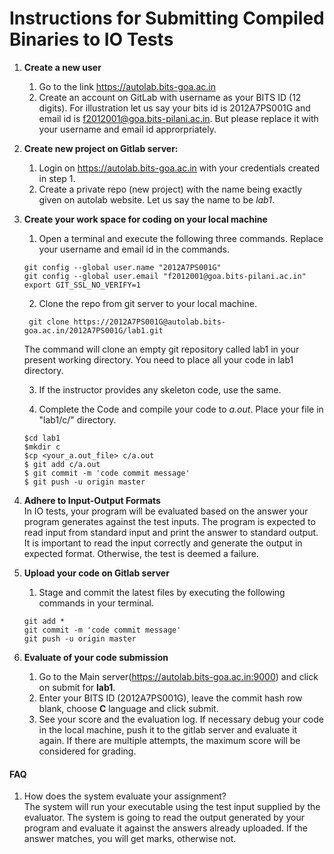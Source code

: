 # Instructions for Submitting Compiled Binaries to IO Tests #  

1. **Create a new user**
    1. Go to the link https://autolab.bits-goa.ac.in
    2. Create an account on GitLab with username as your BITS ID (12 digits). For illustration let us say your bits id is 2012A7PS001G and email id is f2012001@goa.bits-pilani.ac.in. But please replace it with your username and email id approrpriately.  

2. **Create new project on Gitlab server:**
    1. Login on https://autolab.bits-goa.ac.in  with your credentials created in step 1.
    2. Create a private repo (new project) with the name being exactly given on autolab website. Let us say the name to be _lab1_.
 
3. **Create your work space for coding on your local machine**
    1. Open a terminal and execute the following three commands. Replace your username and email id in the commands.     
      ```shell
      git config --global user.name "2012A7PS001G" 
      git config --global user.email "f2012001@goa.bits-pilani.ac.in"
      export GIT_SSL_NO_VERIFY=1 
      ```
    2. Clone the repo from git server to your local machine.
      ```shell
       git clone https://2012A7PS001G@autolab.bits-goa.ac.in/2012A7PS001G/lab1.git
      ```
      The command will clone an empty git repository called lab1 in your present working directory. You need to place all your code in lab1 directory.

    3. If the instructor provides any skeleton code, use the same.

    3. Complete the Code and compile your code to _a.out_. Place your file in "lab1/c/" directory. 
      ```shell
      $cd lab1
      $mkdir c
      $cp <your_a.out_file> c/a.out
      $ git add c/a.out
      $ git commit -m 'code commit message'
      $ git push -u origin master
      ```
 
4. **Adhere to Input-Output Formats**    
    In IO tests, your program will be evaluated based on the answer your program generates against the test inputs. The program is expected  to read input from standard input and print the answer to standard output. It is important to read the input correctly and generate the output in expected format. Otherwise, the test is deemed a failure. 

5. **Upload your code on Gitlab server**    
    1. Stage and commit the latest files by executing the following commands in your terminal. 
      ```shell
      git add *
      git commit -m 'code commit message'
      git push -u origin master
      ```
 
6. **Evaluate of your code submission**
    1. Go to the Main server(https://autolab.bits-goa.ac.in:9000) and click on submit for **lab1**.
    2. Enter your BITS ID (2012A7PS001G), leave the commit hash row blank, choose **C** language and click submit. 
    3. See your score and the evaluation log. If necessary debug your code in the local machine, push it to the gitlab server and evaluate it again. If there are multiple attempts, the maximum score will be considered for grading.


#### FAQ ####

1. How does the system evaluate your assignment?     
    The system will run your executable using the test input supplied by the evaluator. The system is going to read the output generated by your program and evaluate it against the answers already uploaded. If the answer matches, you will get marks, otherwise not.